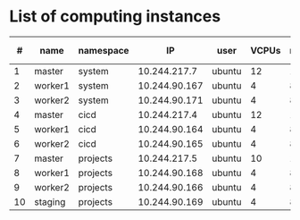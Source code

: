 # List of computing instances

| #   | name    | namespace | IP          | user   | VCPUs | memory | storage | OS     | OS version | Host Node | VM type  |
| --- | ------- |-----------|-------------| ------ | ----- | ------ | ------- | ------ | ---------- | --------- | -------- |
| 1   | master  | system    | 10.244.217.7 | ubuntu | 12    | 12     | 100     | ubuntu | 22.4       | skyfarm   | physical |
| 2   | worker1 | system    | 10.244.90.167 | ubuntu | 4     | 8      | 50      | ubuntu | 22.4       | dev       | physical |
| 3   | worker2 | system    | 10.244.90.171 | ubuntu | 4     | 8      | 50      | ubuntu | 22.4       | dev       | physical |
| 4   | master  | cicd      | 10.244.217.4 | ubuntu | 12    | 12     | 100     | ubuntu | 22.4       | skyfarm   | physical |
| 5   | worker1 | cicd      | 10.244.90.164 | ubuntu | 4     | 8      | 50      | ubuntu | 22.4       | dev       | physical |
| 6   | worker2 | cicd      | 10.244.90.165 | ubuntu | 4     | 8      | 50      | ubuntu | 22.4       | dev       | physical |
| 7   | master  | projects  | 10.244.217.5 | ubuntu | 10    | 10     | 100     | ubuntu | 22.4       | skyfarm   | physical |
| 8   | worker1 | projects  | 10.244.90.168 | ubuntu | 4     | 8      | 50      | ubuntu | 22.4       | dev       | physical |
| 9   | worker2 | projects  | 10.244.90.166| ubuntu | 4     | 8      | 50      | ubuntu | 22.4       | dev       | physical |
| 10  | staging | projects  | 10.244.90.169 | ubuntu | 4     | 8      | 50      | ubuntu | 22.4       | dev       | physical |


